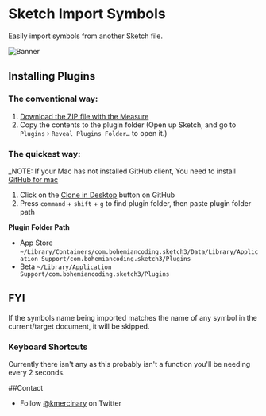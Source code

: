 # Sketch Import Symbols

Easily import symbols from another Sketch file. 

![Banner](http://jroplet.com/public/import-symbols-512.png)

## Installing Plugins

### The conventional way:
1. [Download the ZIP file with the Measure](https://github.com/kmerc/sketch-import-symbols/archive/master.zip)
2. Copy the contents to the plugin folder (Open up Sketch, and go to `Plugins` › `Reveal Plugins Folder…` to open it.)

### The quickest way:

_NOTE: If your Mac has not installed GitHub client, You need to install [GitHub for mac](https://mac.github.com)

1. Click on the [Clone in Desktop](github-mac://openRepo/https://github.com/kmerc/sketch-import-symbols) button on GitHub
2. Press `command` + `shift` + `g` to find plugin folder, then paste plugin folder path

**Plugin Folder Path**

* App Store `~/Library/Containers/com.bohemiancoding.sketch3/Data/Library/Application Support/com.bohemiancoding.sketch3/Plugins`
* Beta `~/Library/Application Support/com.bohemiancoding.sketch3/Plugins`

## FYI
If the symbols name being imported matches the name of any symbol in the current/target document, it will be skipped.

### Keyboard Shortcuts
Currently there isn't any as this probably isn't a function you'll be needing every 2 seconds.

##Contact

* Follow [@kmercinary](http://twitter.com/kmercinary) on Twitter